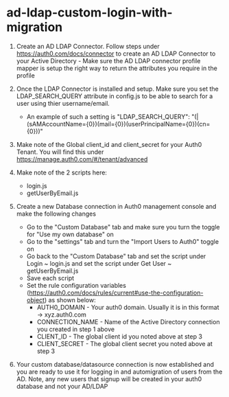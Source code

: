 # ad-ldap-custom-login-with-migration


1. Create an AD LDAP Connector. Follow steps under https://auth0.com/docs/connector to create an AD LDAP Connector to your Active Directory
        - Make sure the AD LDAP connector profile mapper is setup the right way to return the attributes you require in the profile
2. Once the LDAP Connector is installed and setup. Make sure you set the LDAP_SEARCH_QUERY attribute in config.js to be able to search for a user using thier username/email.
    - An example of such a setting is "LDAP_SEARCH_QUERY": "(|(sAMAccountName={0})(mail={0})(userPrincipalName={0})(cn={0}))"
3. Make note of the Global client_id and client_secret for your Auth0 Tenant. You will find this under https://manage.auth0.com/#/tenant/advanced

4. Make note of the 2 scripts here:
    - login.js
    - getUserByEmail.js

5. Create a new Database connection in Auth0 management console and make the following changes
    - Go to the "Custom Database" tab and make sure you turn the toggle for "Use my own database" on
    - Go to the "settings" tab and turn the "Import Users to Auth0" toggle on
    - Go back to the "Custom Database" tab and set the script under Login ~ login.js and set the script under Get User ~ getUserByEmail.js
    - Save each script
    - Set the rule configuration variables (https://auth0.com/docs/rules/current#use-the-configuration-object) as shown below:
        - AUTH0_DOMAIN - Your auth0 domain. Usually it is in this format -> xyz.auth0.com
        - CONNECTION_NAME - Name of the Active Directory connection you created in step 1 above
        - CLIENT_ID - The global client id you noted above at step 3
        - CLIENT_SECRET - The global client secret you noted above at step 3

6. Your custom database/datasource connection is now established and you are ready to use it for logging in and automigration of users from the AD. 
    Note, any new users that signup will be created in your auth0 database and not your AD/LDAP
